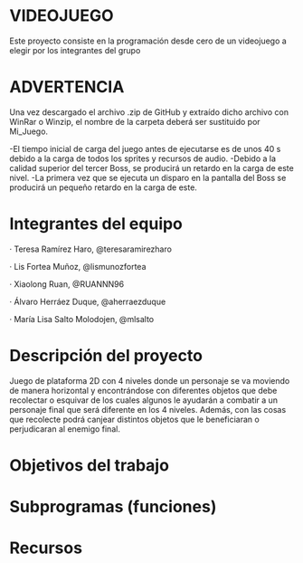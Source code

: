 # VIDEOJUEGO
Este proyecto consiste en la programación desde cero de un videojuego a elegir por los integrantes del grupo
# ADVERTENCIA
Una vez descargado el archivo .zip de GitHub y extraído dicho archivo con WinRar o Winzip, el nombre de la carpeta deberá ser sustituido por Mi_Juego.

-El tiempo inicial de carga del juego antes de ejecutarse es de unos 40 s debido a la carga de todos los sprites y recursos de audio.
-Debido a la calidad superior del tercer Boss, se producirá un retardo en la carga de este nivel.
-La primera vez que se ejecuta un disparo en la pantalla del Boss se producirá un pequeño retardo en la carga de este.
# Integrantes del equipo
· Teresa Ramírez Haro, @teresaramirezharo

· Lis Fortea Muñoz, @lismunozfortea

· Xiaolong Ruan, @RUANNN96

· Álvaro Herráez Duque, @aherraezduque

· María Lisa Salto Molodojen, @mlsalto

# Descripción del proyecto
Juego de plataforma 2D con 4 niveles donde un personaje se va moviendo de manera horizontal y encontrándose con diferentes objetos que debe recolectar o esquivar de los cuales algunos le ayudarán a combatir a un personaje final que será diferente en los 4 niveles. Además, con las cosas que recolecte podrá canjear distintos objetos que le beneficiaran o perjudicaran al enemigo final.

# Objetivos del trabajo
# Subprogramas (funciones)
# Recursos
